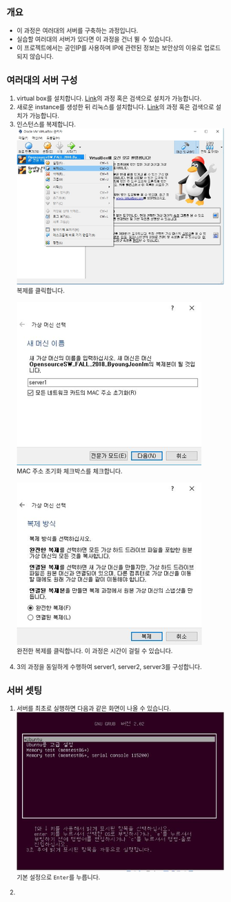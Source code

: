 ## 개요
- 이 과정은 여러대의 서버를 구축하는 과정입니다.
- 실습할 여러대의 서버가 있다면 이 과정을 건너 뛸 수 있습니다.
- 이 프로젝트에서는 공인IP를 사용하며 IP에 관련된 정보는 보안상의 이유로 업로드되지 않습니다.

## 여러대의 서버 구성
1. virtual box를 설치합니다. [Link](https://blog.naver.com/alice_k106/220967706683)의 과정 혹은 검색으로 설치가 가능합니다.
2. 새로운 instance를 생성한 뒤 리눅스를 설치합니다. [Link](https://blog.naver.com/qwe6168/221180446515)의 과정 혹은 검색으로 설치가 가능합니다.
3. 인스턴스를 복제합니다.
  ![Style Images](https://github.com/BJ-Lim/SystemProgramming/blob/master/captures/tutorial_01_install_01.jpg)</br>
  복제를 클릭합니다.</br></br>
  ![Style Images](https://github.com/BJ-Lim/SystemProgramming/blob/master/captures/tutorial_01_install_02.jpg)</br>
  MAC 주소 초기화 체크박스를 체크합니다.</br></br>
  ![Style Images](https://github.com/BJ-Lim/SystemProgramming/blob/master/captures/tutorial_01_install_03.jpg)</br>
  완전한 복제를 클릭합니다. 이 과정은 시간이 걸릴 수 있습니다.</br></br>
4. 3의 과정을 동일하게 수행하여 server1, server2, server3를 구성합니다.

## 서버 셋팅
1. 서버를 최초로 실행하면 다음과 같은 화면이 나올 수 있습니다.
  ![Style Images](https://github.com/BJ-Lim/SystemProgramming/blob/master/captures/tutorial_01_install_04.jpg)</br>
  기본 설정으로 ```Enter```를 누릅니다.</br></br>
2. 

